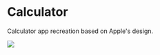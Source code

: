 # Calculator
Calculator app recreation based on Apple's design.

<img src = "http://g.recordit.co/VaPNC1ZMQh.gif">
